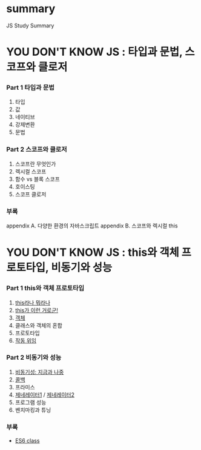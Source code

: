 # summary
JS Study Summary

# YOU DON'T KNOW JS : 타입과 문법, 스코프와 클로저

### Part 1 타입과 문법
1. 타입
2. 값
3. 네이티브
4. 강제변환
5. 문법

### Part 2 스코프와 클로저
1. 스코프란 무엇인가
2. 렉시컬 스코프
3. 함수 vs 블록 스코프
4. 호이스팅
5. 스코프 클로저

### 부록
appendix A. 다양한 환경의 자바스크립트
appendix B. 스코프와 렉시컬 this


# YOU DON'T KNOW JS : this와 객체 프로토타입, 비동기와 성능

### Part 1 this와 객체 프로토타입
1. [this라나 뭐라나](https://speakerdeck.com/doondoony/javascript-this-180818-doondoony)
2. [this가 이런 거로군!](https://speakerdeck.com/doondoony/javascript-this-180818-doondoony)
3. [객체](YOU-DONT-KNOW-JS-1/1장/Chapter3.md)
4. 클래스와 객체의 혼합
5. 프로토타입
6. [작동 위임](https://slides.com/doondoon/behavior-delegation)

### Part 2 비동기와 성능
1. [비동기성: 지금과 나중](https://slides.com/jwoos/asynchrony/live#/)
2. [콜백](https://www.slideshare.net/JangHeeLee1/call-back-119282975)
3. 프라미스
4. [제네레이터1](https://slides.com/jwoos/generator/live#/) / [제네레이터2](https://slides.com/chany/generator-d-5-9/live#/)
5. 프로그램 성능
6. 벤치마킹과 튜닝

### 부록
- [ES6 class](https://slides.com/jwoos/class/live#/)
